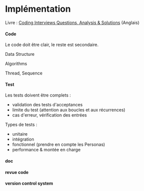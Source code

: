 # Implémentation

Livre : [Coding Interviews Questions, Analysis & Solutions](http://www.apress.com/9781430247616) (Anglais)

#### Code
Le code doit être clair, le reste est secondaire.

Data Structure

Algorithms

Thread, Sequence


#### Test
Les tests doivent être complets : 
 * validation des tests d'acceptances
 * limite du test (attention aux boucles et aux récurrences)
 * cas d'erreur, vérification des entrées

Types de tests : 
 * unitaire
 * intégration
 * fonctionnel (prendre en compte les Personas)
 * performance & montée en charge

#### doc


#### revue code


#### version control system

